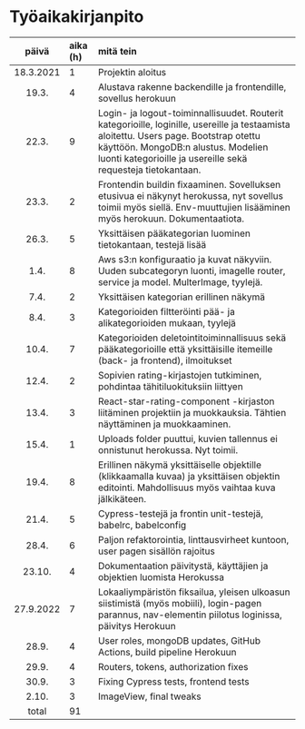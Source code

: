 # Työaikakirjanpito

| päivä | aika (h) | mitä tein  |
| :----:|:-----| :-----|
| 18.3.2021 |  1   | Projektin aloitus |
| 19.3. |  4   | Alustava rakenne backendille ja frontendille, sovellus herokuun |
| 22.3. |  9   | Login- ja logout-toiminnallisuudet. Routerit kategorioille, loginille, usereille ja testaamista aloitettu. Users page. Bootstrap otettu käyttöön. MongoDB:n alustus. Modelien luonti kategorioille ja usereille sekä requesteja tietokantaan.
| 23.3. |  2   | Frontendin buildin fixaaminen. Sovelluksen etusivua ei näkynyt herokussa, nyt sovellus toimii myös siellä. Env-muuttujien lisääminen myös herokuun. Dokumentaatiota. |
| 26.3. |  5   | Yksittäisen pääkategorian luominen tietokantaan, testejä lisää |
| 1.4.  |  8   | Aws s3:n konfiguraatio ja kuvat näkyviin. Uuden subcategoryn luonti, imagelle router, service ja model. MulterImage, tyylejä. |
| 7.4.  |  2   | Yksittäisen kategorian erillinen näkymä |
| 8.4.  |  3   | Kategorioiden filtteröinti pää- ja alikategorioiden mukaan, tyylejä |
| 10.4. |  7   | Kategorioiden deletointitoiminnallisuus sekä pääkategorioille että yksittäisille itemeille (back- ja frontend), ilmoitukset |
| 12.4. |  2   | Sopivien rating-kirjastojen tutkiminen, pohdintaa tähitiluokituksiin liittyen |
| 13.4. |  3   | React-star-rating-component -kirjaston liitäminen projektiin ja muokkauksia. Tähtien näyttäminen ja muokkaaminen. |
| 15.4. |  1   | Uploads folder puuttui, kuvien tallennus ei onnistunut herokussa. Nyt toimii. |
| 19.4. |  8   | Erillinen näkymä yksittäiselle objektille (klikkaamalla kuvaa) ja yksittäisen objektin editointi. Mahdollisuus myös vaihtaa kuva jälkikäteen. |
| 21.4. |  5   | Cypress-testejä ja frontin unit-testejä, babelrc, babelconfig |
| 28.4. |  6   | Paljon refaktorointia, linttausvirheet kuntoon, user pagen sisällön rajoitus |
| 23.10.|  4   | Dokumentaation päivitystä, käyttäjien ja objektien luomista Herokussa |
| 27.9.2022 |  7   | Lokaaliympäristön fiksailua, yleisen ulkoasun siistimistä (myös mobiili), login-pagen parannus, nav-elementin piilotus loginissa, päivitys Herokuun |
| 28.9. |  4   | User roles, mongoDB updates, GitHub Actions, build pipeline Herokuun |
| 29.9. |  4   | Routers, tokens, authorization fixes |
| 30.9. |  3   | Fixing Cypress tests, frontend tests |
| 2.10. |  3   | ImageView, final tweaks |
| total |  91  | |
